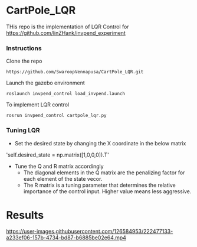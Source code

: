 # CartPole_LQR

THis repo is the implementation of LQR Control for https://github.com/linZHank/invpend_experiment

### Instructions

Clone the repo

`https://github.com/SwaroopVennapusa/CartPole_LQR.git`

Launch the gazebo environment

`roslaunch invpend_control load_invpend.launch`

To implement LQR control

`rosrun invpend_control cartpole_lqr.py`


### Tuning LQR

- Set the desired state by changing the X coordinate in the below matrix

'self.desired_state = np.matrix([1,0,0,0]).T'

- Tune the Q and R matrix accordingly
  - The diagonal elements in the Q matrix are the penalizing factor for each element of the state vecor.
  - The R matrix is a tuning parameter that determines the relative importance of the control input. Higher value means less aggressive.
  
  
  
# Results


https://user-images.githubusercontent.com/126584953/222477133-a233ef06-157b-4734-bd87-b6885be02e64.mp4



